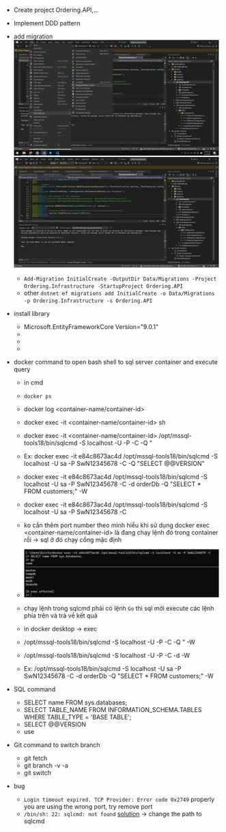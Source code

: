 - Create project Ordering.API,...
- Implement DDD pattern
- add migration
![alt text](image.png)
![alt text](image-1.png)
    - `Add-Migration InitialCreate -OutputDir Data/Migrations -Project Ordering.Infrastructure -StartupProject Ordering.API`
    - other `dotnet ef migrations add InitialCreate -o Data/Migrations -p Ordering.Infrastructure -s Ordering.API`
- install library
    - Microsoft.EntityFrameworkCore Version="9.0.1"
    - <PackageReference Include="Microsoft.EntityFrameworkCore.SqlServer" Version="9.0.1" />
    - <PackageReference Include="Microsoft.EntityFrameworkCore.Tools" Version="9.0.1">
    - <PackageReference Include="Microsoft.EntityFrameworkCore.Design" Version="9.0.1">


- docker command to open bash shell to sql server container and execute query
    - in cmd
    - `docker ps`
    - docker log <container-name/container-id>
    - docker exec -it <container-name/container-id> sh
    - docker exec -it <container-name/container-id> /opt/mssql-tools18/bin/sqlcmd -S localhost -U <username> -P <password> -C -Q "<query>
    - Ex: docker exec -it e84c8673ac4d /opt/mssql-tools18/bin/sqlcmd -S localhost -U sa -P SwN12345678 -C -Q "SELECT @@VERSION"
    - docker exec -it e84c8673ac4d /opt/mssql-tools18/bin/sqlcmd -S localhost -U sa -P SwN12345678 -C -d orderDb -Q "SELECT * FROM customers;" -W
    - docker exec -it e84c8673ac4d /opt/mssql-tools18/bin/sqlcmd -S localhost -U sa -P SwN12345678 -C
    - ko cần thêm port number theo mình hiểu khi sử dụng docker exec <container-name/container-id> là đang chạy lệnh đó trong container rồi -> sql ở đó chạy cổng mặc định
    - ![alt text](image-2.png)
    - chạy lệnh trong sqlcmd phải có lệnh `Go` thì sql mới execute các lệnh phía trên và trả về kết quả 

    - in docker desktop -> exec 
    - /opt/mssql-tools18/bin/sqlcmd -S localhost -U <username> -P <password> -C -Q "<query> -W
    - /opt/mssql-tools18/bin/sqlcmd -S localhost -U <username> -P <password> -C -d <database> -W
    - Ex:     /opt/mssql-tools18/bin/sqlcmd -S localhost -U sa -P SwN12345678 -C -d orderDb -Q "SELECT * FROM customers;" -W
- SQL command 
    - SELECT name FROM sys.databases;
    - SELECT TABLE_NAME FROM INFORMATION_SCHEMA.TABLES WHERE TABLE_TYPE = 'BASE TABLE';
    - SELECT @@VERSION
    - use <database-name>
- Git command to switch branch
    - git fetch
    - git branch -v -a
    - git switch <branch-name>
- bug 
    - `Login timeout expired. TCP Provider: Error code 0x2749` properly you are using the wrong port, try remove port 
    - `/bin/sh: 22: sqlcmd: not found` [solution](https://stackoverflow.com/questions/61872171/why-sqlcmd-not-found-during-docker-compose-up-build) -> change the path to sqlcmd



